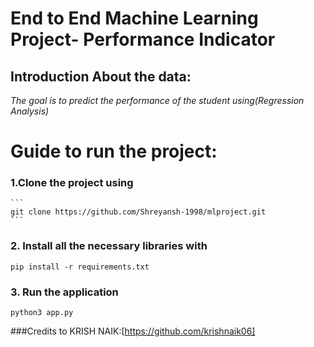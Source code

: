 # End to End Machine Learning Project- Performance Indicator

## Introduction About the data:

*The goal is to predict the performance of the student using(Regression Analysis)*

# Guide to run the project:

### 1.Clone the project using
    ```
    git clone https://github.com/Shreyansh-1998/mlproject.git
    ```
### 2. Install all the necessary libraries with 
  ```
  pip install -r requirements.txt
  ```
### 3. Run the application 
``` 
python3 app.py
```

###Credits to KRISH NAIK:[https://github.com/krishnaik06]

